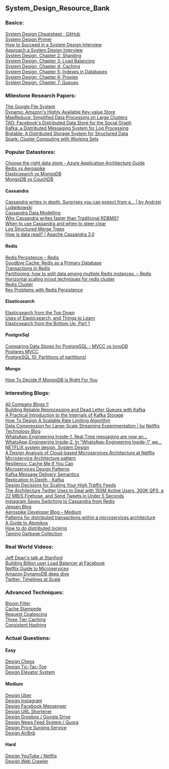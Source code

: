 ## System_Design_Resource_Bank

### Basics:
[System Design Cheatsheet · GitHub](https://gist.github.com/vasanthk/485d1c25737e8e72759f)
</br>
[System Design Primer](https://github.com/donnemartin/system-design-primer)
</br>
[How to Succeed in a System Design Interview](https://blog.pramp.com/how-to-succeed-in-a-system-design-interview-27b35de0df26)
</br>
[Approach a System Design Interview](https://medium.com/system-designing-interviews/approach-a-system-design-interview-f3594e243730)
</br>
[System Design, Chapter 2: Sharding](https://medium.com/system-designing-interviews/system-design-chapter-2-sharding-484960c18f6)
</br>
[System Design, Chapter 3: Load Balancing](https://medium.com/system-designing-interviews/system-design-chapter-3-load-balancing-e1c89148e37)
</br>
[System Design, Chapter 4: Caching](https://medium.com/system-designing-interviews/system-design-chapter-4-caching-b59a4cf83f10)
</br>
[System Design, Chapter 5: Indexes in Databases](https://medium.com/@nishantnitb/system-design-chapter-5-indexes-in-databases-beb90295dbcf)
</br>
[System Design, Chapter 6: Proxies](https://medium.com/system-designing-interviews/system-design-chapter-6-proxies-f77be8858023)
</br>
[System Design, Chapter 7: Queues](https://medium.com/system-designing-interviews/system-design-chapter-7-queues-5f3f9bed81)
</br>

### Milestone Research Papers:
[The Google File System]()
</br>
[Dynamo: Amazon's Highly Available Key-value Store]()
</br>
[MapReduce: Simplified Data Processing on Large Clusters]()
</br>
[TAO: Facebook's Distributed Data Store for the Social Graph]()
</br>
[Kafka: a Distributed Messaging System for Log Processing]()
</br>
[Bigtable: A Distributed Storage System for Structured Data]()
</br>
[Spark: Cluster Computing with Working Sets]()


### Popular Datastores:
[Choose the right data store - Azure Application Architecture Guide]()
</br>
[Redis vs Aerospike]()
</br>
[Elasticsearch vs MongoDB]()
</br>
[MongoDB vs CouchDB]()

#### Cassandra
[Cassandra writes in depth. Surprises you can expect from a… | by Andrzej Ludwikowski]()
</br>
[Cassandra Data Modelling]()
</br>
[Why Cassandra writes faster than Traditional RDBMS?]()
</br>
[When to use Cassandra and when to steer clear]()
</br>
[Log Structured Merge Trees]()
</br>
[How is data read? | Apache Cassandra 3.0]()


#### Redis
[Redis Persistence – Redis]()
</br>
[Goodbye Cache: Redis as a Primary Database]()
</br>
[Transactions in Redis]()
</br>
[Partitioning: how to split data among multiple Redis instances. – Redis]()
</br>
[Horizontal scaling in/out techniques for redis cluster]()
</br>
[Redis Cluster]()
</br>
[Key Problems with Redis Persistence]()

#### Elasticsearch
[Elasticsearch from the Top Down]()
</br>
[Uses of Elasticsearch, and Things to Learn]()
</br>
[Elasticsearch from the Bottom Up, Part 1]()
</br>

#### PostgreSql
[Comparing Data Stores for PostgreSQL - MVCC vs InnoDB]()
</br>
[Postgres MVCC]()
</br>
[PostgreSQL 10: Partitions of partitions!]()

#### Mongo
[How To Decide If MongoDB Is Right For You]()


### Interesting Blogs:
[All Company Blogs !!]()
</br>
[Building Reliable Reprocessing and Dead Letter Queues with Kafka]()
</br>
[A Practical Introduction to the Internals of Kafka Storage]()
</br>
[How To Design A Scalable Rate Limiting Algorithm]()
</br>
[Data Compression for Large-Scale Streaming Experimentation | by Netflix Technology Blog]()
</br>
[WhatsApp-Engineering Inside-1. Real Time messaging are now an…]()
</br>
[WhatsApp-Engineering Inside-2. In “WhatsApp-Engineering Inside-1” we…]()
</br>
[NETFLIX system design. System Design]()
</br>
[A Design Analysis of Cloud-based Microservices Architecture at Netflix]()
</br>
[Microservice Architecture pattern]()
</br>
[Resiliency: Cache Me If You Can]()
</br>
[Microservices Design Patterns]()
</br>
[Kafka Message Delivery Semantics]()
</br>
[Replication In Depth - Kafka]()
</br>
[Design Decisions for Scaling Your High Traffic Feeds]()
</br>
[The Architecture Twitter Uses to Deal with 150M Active Users, 300K QPS, a 22 MB/S Firehose, and Send Tweets in Under 5 Seconds]()
</br>
[Instagram Saves Switching to Cassandra from Redis]()
</br>
[Jepsen Blog]()
</br>
[Aerospike Developer Blog – Medium]()
</br>
[Patterns for distributed transactions within a microservices architecture]()
</br>
[A Guide to Atomikos]()
</br>
[How to do distributed locking]()
</br>
[Taming Garbage Collection]()


### Real World Videos:
[Jeff Dean's talk at Stanford]()
</br>
[Building Billion user Load Balancer at Facebook]()
</br>
[Netflix Guide to Microservices]()
</br>
[Amazon DynamoDB deep dive]()
</br>
[Twitter: Timelines at Scale]()

### Advanced Techniques:
[Bloom Filter]()
</br>
[Cache Stampede]()
</br>
[Request Coalescing]()
</br>
[Three Tier Caching]()
</br>
[Consistent Hashing]()


### Actual Questions:

#### Easy
[Design Chess]()
</br>
[Design Tic-Tac-Toe]()
</br>
[Design Elevator System]()

#### Medium
[Design Uber]()
</br>
[Design Instagram]()
</br>
[Design Facebook Messenger]()
</br>
[Design URL Shortener]()
</br>
[Design Dropbox / Google Drive]()
</br>
[Design News Feed System / Quora]()
</br>
[Design Price Surging Service]()
</br>
[Design AirBnb]()

#### Hard
[Design YouTube / Netflix]()
</br>
[Design Web Crawler]()

